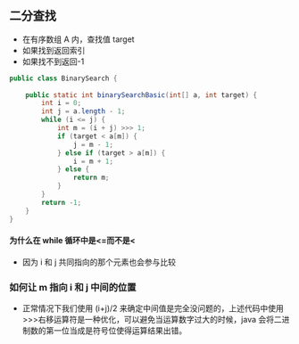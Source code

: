 ## 二分查找
- 在有序数组 A 内，查找值 target
- 如果找到返回索引
- 如果找不到返回-1

```java
public class BinarySearch {  
  
    public static int binarySearchBasic(int[] a, int target) {  
        int i = 0;  
        int j = a.length - 1;  
        while (i <= j) {  
            int m = (i + j) >>> 1;  
            if (target < a[m]) {  
                j = m - 1;  
            } else if (target > a[m]) {  
                i = m + 1;  
            } else {  
                return m;  
            }  
        }  
        return -1;  
    }  
}

```
#### 为什么在 while 循环中是<=而不是<
- 因为 i 和 j 共同指向的那个元素也会参与比较
### 如何让 m 指向 i 和 j 中间的位置
- 正常情况下我们使用 (i+j)/2 来确定中间值是完全没问题的，上述代码中使用>>>右移运算符是一种优化，可以避免当运算数字过大的时候，java 会将二进制数的第一位当成是符号位使得运算结果出错。